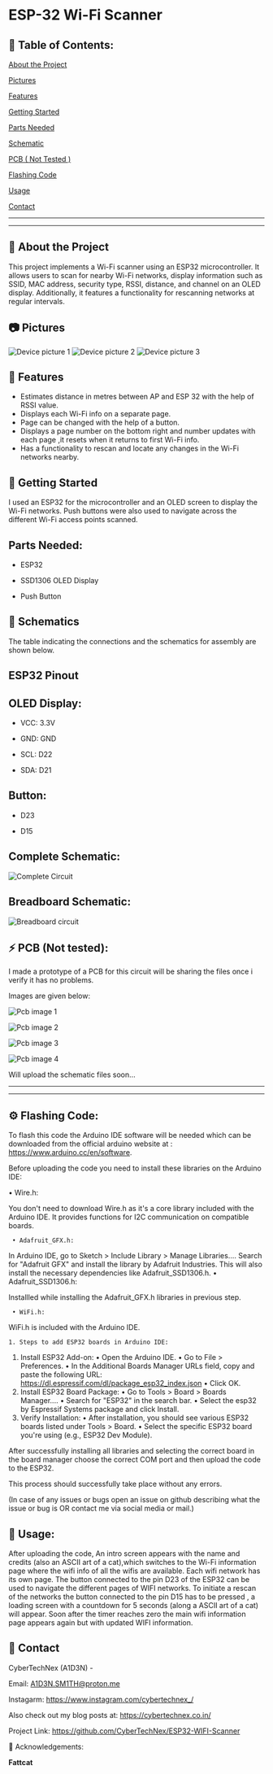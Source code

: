 ESP-32 Wi-Fi Scanner
=====================

📔 Table of Contents:
-------------
[About the Project](https://github.com/CyberTechNex/ESP32-WIFI-Scanner/tree/main#-about-the-project)

[Pictures](https://github.com/CyberTechNex/ESP32-WIFI-Scanner/tree/main#-pictures)

[Features](https://github.com/CyberTechNex/ESP32-WIFI-Scanner/tree/main#-features)

[Getting Started]([https://github.com/CyberTechNex/ESP32-WIFI-Scanner/tree/main#-getting-started)

[Parts Needed](https://github.com/CyberTechNex/ESP32-WIFI-Scanner/tree/main#parts-needed)

[Schematic](https://github.com/CyberTechNex/ESP32-WIFI-Scanner/tree/main?tab=readme-ov-file#-schematics)

[PCB ( Not Tested )](https://github.com/CyberTechNex/ESP32-WIFI-Scanner/tree/main?tab=readme-ov-file#-pcb-not-tested)

[Flashing Code](https://github.com/CyberTechNex/ESP32-WIFI-Scanner/tree/main?tab=readme-ov-file#%EF%B8%8F-flashing-code)

[Usage](https://github.com/CyberTechNex/ESP32-WIFI-Scanner/tree/main?tab=readme-ov-file#-usage)

[Contact](https://github.com/CyberTechNex/ESP32-WIFI-Scanner/edit/main/README.md#-contact)

-------------
-------------

🔎 About the Project
-------------
This project implements a Wi-Fi scanner using an ESP32 microcontroller. It allows users to scan for nearby Wi-Fi networks, display information such as SSID, MAC address, security type, RSSI, distance, and channel on an OLED display. Additionally, it features a functionality for rescanning networks at regular intervals. 

📷 Pictures
-------------

![Device picture 1](images/oled_1.jpeg)
![Device picture 2](images/oled_2.jpeg)
![Device picture 3](images/oled_3.jpeg)



📝 Features
-------------
* Estimates distance in metres between AP and ESP 32 with the help of RSSI value.
* Displays each Wi-Fi info on a separate page.
* Page can be changed with the help of a button.
* Displays a page number on the bottom right and number updates with each page ,it resets when it returns to first Wi-Fi info.
* Has a functionality to rescan and locate any changes in the Wi-Fi networks nearby.

🧰 Getting Started
-------------
I used an ESP32 for the microcontroller and an OLED screen to display the Wi-Fi networks. Push buttons were also used to navigate across the different Wi-Fi access points scanned.

Parts Needed:
-------------

* ESP32

* SSD1306 OLED Display

* Push Button


🔌 Schematics
-------------
The table indicating the connections and the schematics for assembly are shown below.

ESP32 Pinout 
-------------

## **OLED Display:**

* VCC: 3.3V

* GND: GND

* SCL: D22

* SDA: D21

Button:
-------
* D23

* D15

Complete Schematic:
-------------

![Complete Circuit](images/complete_circuit_diagram.png)

Breadboard Schematic:
-------------

![Breadboard circuit](images/breadboard_circuit.jpg)

⚡ PCB (Not tested):
-------------
I made a prototype of a PCB for this circuit will be sharing the files once i verify it has no problems.

Images are given below:

![Pcb image 1](images/pcb_1.PNG)

![Pcb image 2](images/pcb_2.PNG)

![Pcb image 3](images/pcb_3.PNG)

![Pcb image 4](images/pcb_4.PNG)

Will upload the schematic files soon...

-------------
-------------

⚙️ Flashing Code:
-------------
To flash this code the Arduino IDE software will be needed which can be downloaded from the official arduino website at : https://www.arduino.cc/en/software.



Before uploading the code you need to install these libraries on the Arduino IDE:

  • Wire.h:

You don't need to download Wire.h as it's a core library included with the Arduino IDE. It provides functions for I2C communication on compatible boards. 

     • Adafruit_GFX.h:

In Arduino IDE, go to Sketch > Include Library > Manage Libraries.... 
Search for "Adafruit GFX" and install the library by Adafruit Industries. This will also install the necessary dependencies like Adafruit_SSD1306.h. 
     • Adafruit_SSD1306.h:

Installled while installing the Adafruit_GFX.h libraries in previous step.

     • WiFi.h:

WiFi.h is included with the Arduino IDE.



       
    1. Steps to add ESP32 boards in Arduino IDE:

1. Install ESP32 Add-on:
    • Open the Arduino IDE. 
    • Go to File > Preferences. 
    • In the Additional Boards Manager URLs field, copy and paste the following URL: 
https://dl.espressif.com/dl/package_esp32_index.json
    • Click OK. 
2. Install ESP32 Board Package:
    • Go to Tools > Board > Boards Manager.... 
    • Search for "ESP32" in the search bar. 
    • Select the esp32 by Espressif Systems package and click Install. 
3. Verify Installation:
    • After installation, you should see various ESP32 boards listed under Tools > Board. 
    • Select the specific ESP32 board you're using (e.g., ESP32 Dev Module).


After successfully installing all libraries and selecting the correct board in the board manager choose the correct COM port and then upload the code to the ESP32.

This process should successfully take place without any errors.

(In case of any issues or bugs open an issue on github describing what the issue or bug is OR contact me via social media or mail.)


👀 Usage:
-------------

After uploading the code, An intro screen appears with the name and credits (also an ASCII art of a cat),which switches to the Wi-Fi information page where the wifi info of all the wifis are available. Each wifi network has its own page. The button connected to the pin D23 of the ESP32 can be used to navigate the different pages of WIFI networks. To initiate a rescan of the networks the button connected to the pin D15 has to be pressed , a loading screen with a countdown for 5 seconds (along a ASCII art of a cat) will appear. Soon after the timer reaches zero the main wifi information page appears again but with updated WIFI information.



🤝 Contact
-------------

CyberTechNex (A1D3N) - 

Email:
A1D3N.SM1TH@proton.me

Instagarm:
https://www.instagram.com/cybertechnex_/

Also check out my blog posts at:
https://cybertechnex.co.in/




                                     
Project Link: https://github.com/CyberTechNex/ESP32-WIFI-Scanner


💎 Acknowledgements:

**Fattcat**
